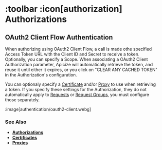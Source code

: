 # :toolbar :icon[authorization] Authorizations

## OAuth2 Client Flow Authentication

When authorizing using OAuth2 Client Flow, a call is made othe specified Access Token URL with the Client ID and Secret to receive a token.
Optionally, you can specify a Scope.  When associating a OAuth2 Client Authorization parameter, Apicize will automatically retrieve the token,
and reuse it until either it expires, or you click on "CLEAR ANY CACHED TOKEN" in the Authorization's configuration.

You can optionaly specify a [Certificate](help:certificates) and/or [Proxy](help:proxies) to use when retrieving a token. If you specify
these settings for the Authorization, they do not automatically apply to [Requests](help:requests) or [Request Groups](help:groups), you 
must configure those separately.

:image[authentication/oauth2-client.webg]

### See Also

* [**Authorizations**](help:authorizations)
* [**Certificates**](help:certificates)
* [**Proxies**](help:proxies)

